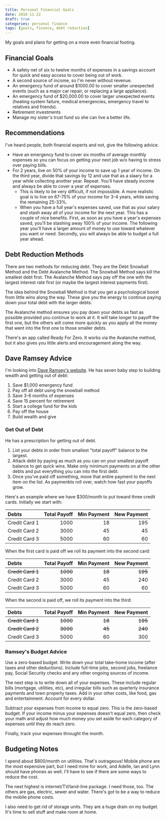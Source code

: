 ```yaml
---
title: Personal Financial Goals
date: 2016-11-22
draft: true
categories: personal finance
tags: [goals, finance, debt reduction]
---
```


My goals and plans for getting on a more even financial footing.
<!--more-->

## Financial Goals

- A safety net of six to twelve months of expenses in a savings account for quick and easy access to cover being out of work.
- A second source of income, so I'm never without revenue.
- An emergency fund of around $1000.00 to cover smaller unexpected events (such as a major car repair, or replacing a large appliance).
- An emergency fund of $20,000.00 to cover larger unexpected events (heating system failure, medical emergencies, emergency travel to relatives and friends).
- Retirement investments
- Manage my sister's trust fund so she can live a better life.

## Recommendations
I've heard people, both financial experts and not, give the following advice.

- Have an emergency fund to cover six months of average monthly expenses so you can focus on getting your next job w/o having to stress over paying bills.
- For 2 years, live on 50% of your income to save up 1 year of income. On the third year, divide that savings by 12 and use that as a slaary for a year while collecting another year. Repeat. You'll have steady income and always be able to cover a year of expenses.
    - This is likely to be very difficult, if not impossible. A more realistic goal is to live on 67-75% of your income for 3-4 years, while saving the remaining 25-33%.
    - When you have a full year's expenses saved, use that as your salary and stash away all of your income for the next year. This has a couple of nice benefits. First, as soon as you have a year's expenses saved, you'll be stashing away 100% of your income. The following year you'll have a larger amount of money to use toward whatever you want or need. Secondly, you will always be able to budget a full year ahead.

## Debt Reduction Methods
There are two methods for reducing debt. They are the Debt Snowball Method and the Debt Avalanche Method. The Snowball Method says kill the smallest debt first. The Avalanche Method says pay off the one with the largest interest rate first (or maybe the largest interest payments first).

The idea behind the Snowball Method is that you get a psychological boost from little wins along the way. These give you the energy to continue paying down your total debt with the larger debts.

The Avalanche method ensures you pay down your debts as fast as possible provided you continue to work at it. It will take longer to payoff the first one, but the others will come more quickly as you apply all the money that went into the first one to those smaller debts.

There's an app called Ready For Zero. It works via the Avalanche method, but it also gives you little alerts and encouragement along the way.

## Dave Ramsey Advice
I'm looking into [Dave Ramsey's website](http://www.daveramsey.com/get-started/debt). He has seven baby step to building wealth and getting out of debt:

1. Save $1,000 emergency fund
1. Pay off all debt using the snowball method
1. Save 3-6 months of expenses
1. Save 15 percent for retirement
1. Start a college fund for the kids
1. Pay off the house
1. Build wealth and give

### Get Out of Debt
He has a prescription for getting out of debt.

1. List your debts in order from smallest "total payoff" balance to the largest.
1. Attack debt by paying as much as you can on your smallest payoff balance to get quick wins. Make only minimum payments on al the other debts and put everything you can into the first debt.
1. Once you've paid off something, move that entire payment to the next item on the list. As paymenbts roll over, watch how fast your payoffs grow.

Here's an example where we have $300/month to put toward three credit cards. Initially we start with:

| Debts | Total Payoff | Min Payment | New Payment |
|:------|-------------:|------------:|------------:|
| Credit Card 1 | 1000 | 18 | 195 |
| Credit Card 2 | 3000 | 45 | 45 |
| Credit Card 3 | 5000 | 60 | 60 |

When the first card is paid off we roll its payment into the second card:

| Debts | Total Payoff | Min Payment | New Payment |
|:------|-------------:|------------:|------------:|
| ~~Credit Card 1~~ | ~~1000~~ | ~~18~~ | ~~195~~ |
| Credit Card 2 | 3000 | 45 | 240 |
| Credit Card 3 | 5000 | 60 | 60 |

When the second is paid off, we roll its payment into the third:

| Debts | Total Payoff | Min Payment | New Payment |
|:------|-------------:|------------:|------------:|
| ~~Credit Card 1~~ | ~~1000~~ | ~~18~~ | ~~195~~ |
| ~~Credit Card 2~~ | ~~3000~~ | ~~45~~ | ~~240~~ |
| Credit Card 3 | 5000 | 60 | 300 |

### Ramsey's Budget Advice
Use a zero-based budget. Write down your total take-home income (after taxes and other deductions). Include full-time jobs, second jobs, freelance pay, Social Security checks and any other ongoing sources of income.

The next step is to write down all of your expenses. These include regular bills (mortgage, utilities, etc), and irregular bills such as quarterly insurance payments and town property taxes. Add in your other costs, like food, gas and entertainment. Account for every dollar.

Subtract your expenses from income to equal zero. This is the zero-based budget. If your income minus your expenses doesn't equal zero, then check your math and adjust how much money you set aside for each category of expenses until they do reach zero.

Finally, track your expenses throught the month.

## Budgeting Notes
I spend about $800/month on utilities. That's outrageous! Mobile phone are the most expensive part, but I need mine for work, and Adelle, Ian and Lynn should have phones as well. I'll have to see if there are some ways to reduce the cost.

The next highest is internet/TV/land-line package. I need those, too. The others are gas, electric, sewer and water. There's got to be a way to reduce the mobile phone costs.

I also need to get rid of storage units. They are a huge drain on my budget. It's time to sell stuff and make room at home.
